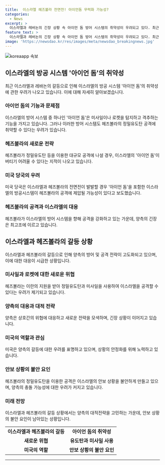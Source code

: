 ```yaml
---
title:  이스라엘 헤즈볼라 전면전! 아이언돔 무력화 가능성?
categories:
  - News
excerpt: >
  이스라엘과 레바논의 긴장 상황 속 아이언 돔 방어 시스템의 취약성이 우려되고 있다. 최근 헤즈볼라가 이스라엘 북부를 향해 로켓을 발포하며 상황이 긴장되고 있는 가운데, 미국 당국자들은 양국의 전면전이 발발할 경우 아이언 돔뿐만 아니라 이스라엘의 전체 방어 시스템이 쉽게 압도될 수 있다고 보도했다. 헤즈볼라의 정밀유도탄과 미사일로 인해 이스라엘의 방어 시스템이 취약해진 것으로 평가되며, 양측의 긴장이 최고조에 달하고 있다.
feature_text: >
  이스라엘과 레바논의 긴장 상황 속 아이언 돔 방어 시스템의 취약성이 우려되고 있다. 최근 헤즈볼라가 이스라엘 북부를 향해 로켓을 발포하며 상황이 긴장되고 있는 가운데, 미국 당국자들은 양국의 전면전이 발발할 경우 아이언 돔뿐만 아니라 이스라엘의 전체 방어 시스템이 쉽게 압도될 수 있다고 보도했다. 헤즈볼라의 정밀유도탄과 미사일로 인해 이스라엘의 방어 시스템이 취약해진 것으로 평가되며, 양측의 긴장이 최고조에 달하고 있다.
image: 'https://newsdao.kr/res/images/meta/newsdao_breakingnews.jpg'
---
```


<p><img src="https://newsdao.kr/res/images/meta/newsdao_breakingnews.jpg" alt="koreaapp 속보" /></p>

<h2 data-ke-size="size26">이스라엘의 방공 시스템 '아이언 돔'의 취약성</h2>

<p data-ke-size="size16">최근 이스라엘과 레바논의 갈등으로 인해 이스라엘의 방공 시스템 '아이언 돔'의 취약성에 관한 우려가 나오고 있습니다. 이에 대해 자세히 알아보겠습니다.</p>

<h3>아이언 돔의 기능과 문제점</h3>

<p data-ke-size="size16">이스라엘의 방어 시스템 중 하나인 '아이언 돔'은 미사일이나 로켓을 탐지하고 격추하는 기능을 가지고 있습니다. 그러나 이러한 방어 시스템도 헤즈볼라의 정밀유도탄 공격에 취약할 수 있다는 우려가 있습니다.</p>

<h3>헤즈볼라의 새로운 전략</h3>

<p data-ke-size="size16">헤즈볼라가 정밀유도탄 등을 이용한 대규모 공격에 나설 경우, 이스라엘의 '아이언 돔'이 버티기 어려울 수 있다는 지적이 나오고 있습니다.</p>

<h3>미국 당국의 우려</h3>

<p data-ke-size="size16">미국 당국은 이스라엘과 헤즈볼라의 전면전이 발발할 경우 '아이언 돔'을 포함한 이스라엘의 방공시스템이 헤즈볼라의 공격에 제압될 가능성이 있다고 보도했습니다.</p>

<h3>헤즈볼라의 공격과 이스라엘의 대응</h3>

<p data-ke-size="size16">헤즈볼라가 이스라엘의 방어 시스템을 향해 공격을 강화하고 있는 가운데, 양측의 긴장은 최고조에 이르고 있습니다.</p>

<h2 data-ke-size="size26">이스라엘과 헤즈볼라의 갈등 상황</h2>

<p data-ke-size="size16">이스라엘과 헤즈볼라의 갈등으로 인해 양측의 방어 및 공격 전략이 고도화되고 있으며, 이에 대한 대응이 시급한 상황입니다.</p>

<h3>미사일과 로켓에 대한 새로운 위협</h3>

<p data-ke-size="size16">헤즈볼라는 이란의 지원을 받아 정밀유도탄과 미사일을 사용하여 이스라엘을 공격할 수 있다는 우려가 제기되고 있습니다.</p>

<h3>양측의 대응과 대적 전략</h3>

<p data-ke-size="size16">양측은 상호간의 위협에 대응하고 새로운 전략을 모색하며, 긴장 상황이 이어지고 있습니다.</p>

<h3>미국의 역할과 관심</h3>

<p data-ke-size="size16">미국은 양측의 갈등에 대한 우려를 표명하고 있으며, 상황의 안정화를 위해 노력하고 있습니다.</p>

<h3>안보 상황의 불안 요인</h3>

<p data-ke-size="size16">헤즈볼라의 정밀유도탄을 이용한 공격은 이스라엘의 안보 상황을 불안하게 만들고 있으며, 양측의 충돌 가능성에 대한 우려가 커지고 있습니다.</p>

<h3>미래 전망</h3>

<p data-ke-size="size16">이스라엘과 헤즈볼라의 갈등 상황에서는 양측의 대적전략을 고민하는 가운데, 안보 상황의 불안 요인이 남아있는 상황입니다.</p>

<table>
<tbody>
<tr>
<td style="text-align: center; height: 17px;"><b>이스라엘과 헤즈볼라의 갈등</b></td>
<td style="text-align: center; height: 17px;"><b>아이언 돔의 취약성</b></td>
</tr>
<tr>
<td style="text-align: center; height: 17px;"><b>새로운 위협</b></td>
<td style="text-align: center; height: 17px;"><b>유도탄과 미사일 사용</b></td>
</tr>
<tr>
<td style="text-align: center; height: 17px;"><b>미국의 역할</b></td>
<td style="text-align: center; height: 17px;"><b>안보 상황의 불안 요인</b></td>
</tr>
</tbody>
</table>

<hr>

